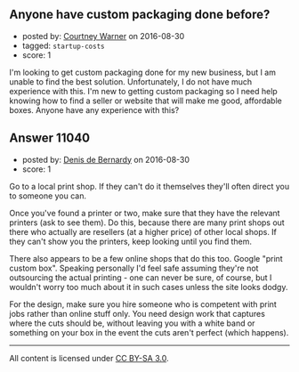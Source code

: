 ## Anyone have custom packaging done before?

- posted by: [Courtney Warner](https://stackexchange.com/users/9103858/courtney-warner) on 2016-08-30
- tagged: `startup-costs`
- score: 1

I'm looking to get custom packaging done for my new business, but I am unable to find the best solution. Unfortunately, I do not have much experience with this. I'm new to getting custom packaging so I need help knowing how to find a seller or website that will make me good, affordable boxes. Anyone have any experience with this?


## Answer 11040

- posted by: [Denis de Bernardy](https://stackexchange.com/users/182468/denis-de-bernardy) on 2016-08-30
- score: 1

Go to a local print shop. If they can't do it themselves they'll often direct you to someone you can.

Once you've found a printer or two, make sure that they have the relevant printers (ask to see them). Do this, because there are many print shops out there who actually are resellers (at a higher price) of other local shops. If they can't show you the printers, keep looking until you find them.

There also appears to be a few online shops that do this too. Google "print custom box". Speaking personally I'd feel safe assuming they're not outsourcing the actual printing - one can never be sure, of course, but I wouldn't worry too much about it in such cases unless the site looks dodgy.

For the design, make sure you hire someone who is competent with print jobs rather than online stuff only. You need design work that captures where the cuts should be, without leaving you with a white band or something on your box in the event the cuts aren't perfect (which happens).



---

All content is licensed under [CC BY-SA 3.0](https://creativecommons.org/licenses/by-sa/3.0/).
